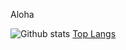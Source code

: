 Aloha 

![Github stats](https://github-readme-stats.vercel.app/api?username=HPieniazek&show_icons=true&bg_color=0D1117&theme=radical&hide_border=true&count_private=true)
[Top Langs](https://github-readme-stats.vercel.app/api/top-langs/?username=HPieniazek&show_icons=true&bg_color=0D1117&theme=radical&hide_border=true&count_private=true)


<!---
HPieniazek/HPieniazek is a ✨ special ✨ repository because its `README.md` (this file) appears on your GitHub profile.
You can click the Preview link to take a look at your changes.
--->
